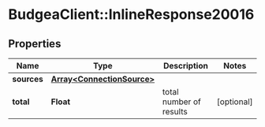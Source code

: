 # BudgeaClient::InlineResponse20016

## Properties
Name | Type | Description | Notes
------------ | ------------- | ------------- | -------------
**sources** | [**Array&lt;ConnectionSource&gt;**](ConnectionSource.md) |  | 
**total** | **Float** | total number of results | [optional] 


